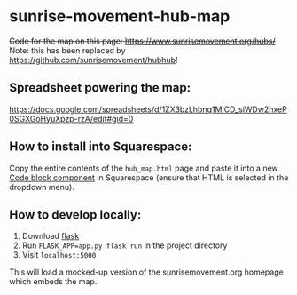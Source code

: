# sunrise-movement-hub-map
~~Code for the map on this page: https://www.sunrisemovement.org/hubs/~~
Note: this has been replaced by https://github.com/sunrisemovement/hubhub!

## Spreadsheet powering the map:
https://docs.google.com/spreadsheets/d/1ZX3bzLhbnq1MICD_siWDw2hxeP0SGXGoHyuXpzp-rzA/edit#gid=0

## How to install into Squarespace:
Copy the entire contents of the `hub_map.html` page and paste it into a new [Code block component](https://support.squarespace.com/hc/en-us/articles/206543167-Using-the-Code-Block) in Squarespace (ensure that HTML is selected in the dropdown menu).

## How to develop locally:

1. Download [flask](http://flask.pocoo.org/)
2. Run `FLASK_APP=app.py flask run` in the project directory
3. Visit `localhost:5000`

This will load a mocked-up version of the sunrisemovement.org homepage which embeds the map.
